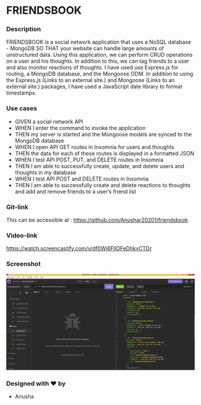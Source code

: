 # FRIENDSBOOK

### Description

FRIENDSBOOK is a social network application that uses a NoSQL database - MongoDB
SO THAT your website can handle large amounts of unstructured data. 
Using this application, we can perform CRUD operations on a user and his thoughts. 
In addition to this, we can tag friends to a user and also monitor reactions of thoughts.
I have used use Express.js for routing, a MongoDB database, and the Mongoose ODM. In addition to using the Express.js (Links to an external site.) and Mongoose (Links to an external site.) packages, I have used a JavaScript date library  to format timestamps.


### Use cases

- GIVEN a social network API
- WHEN I enter the command to invoke the application
- THEN my server is started and the Mongoose models are synced to the MongoDB database
- WHEN I open API GET routes in Insomnia for users and thoughts
- THEN the data for each of these routes is displayed in a formatted JSON
- WHEN I test API POST, PUT, and DELETE routes in Insomnia
- THEN I am able to successfully create, update, and delete users and thoughts in my database
- WHEN I test API POST and DELETE routes in Insomnia
- THEN I am able to successfully create and delete reactions to thoughts and add and remove friends to a user’s friend list

### Git-link

This can be accessible at : https://github.com/Anushar20201/friendsbook 

### Video-link
https://watch.screencastify.com/v/df0Wj6FllOFeDhkvCTDr 

### Screenshot
 ![friendsbook](https://github.com/Anushar20201/friendsbook/blob/main/images/Capture.PNG)

### Designed with ❤️ by
- Anusha
